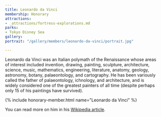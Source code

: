 ```yaml
---
title: Leonardo da Vinci
membership: Honorary
attractions:
- _attractions/fortress-explorations.md
parks:
- Tokyo Disney Sea
gallery: 
portrait: "/gallery/members/leonardo-da-vinci/portrait.jpg"

---
```

Leonardo da Vinci was an Italian polymath of the Renaissance whose areas of interest included invention, drawing, painting, sculpture, architecture, science, music, mathematics, engineering, literature, anatomy, geology, astronomy, botany, palaeontology, and cartography. He has been variously called the father of palaeontology, ichnology, and architecture, and is widely considered one of the greatest painters of all time (despite perhaps only 15 of his paintings have survived).

{% include honorary-member.html name="Leonardo da Vinci" %}

You can read more on him in his [Wikipedia article](https://en.wikipedia.org/wiki/Leonardo_da_Vinci).